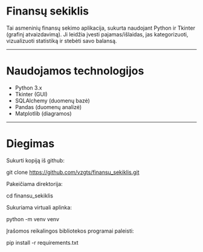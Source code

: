 # Finansų sekiklis

Tai asmeninių finansų sekimo aplikacija, sukurta naudojant Python ir Tkinter (grafinį atvaizdavimą).
Ji leidžia įvesti pajamas/išlaidas, jas kategorizuoti, vizualizuoti statistiką ir stebėti savo balansą.

---

# Naudojamos technologijos

- Python 3.x
- Tkinter (GUI)
- SQLAlchemy (duomenų bazė)
- Pandas (duomenų analizė)
- Matplotlib (diagramos)

---

# Diegimas

Sukurti kopiją iš github:

git clone https://github.com/vzgts/finansu_sekiklis.git

Pakeičiama direktorija:

cd finansu_sekiklis

Sukuriama virtuali aplinka:

python -m venv venv

Įrašomos reikalingos bibliotekos programai paleisti:

pip install -r requirements.txt

